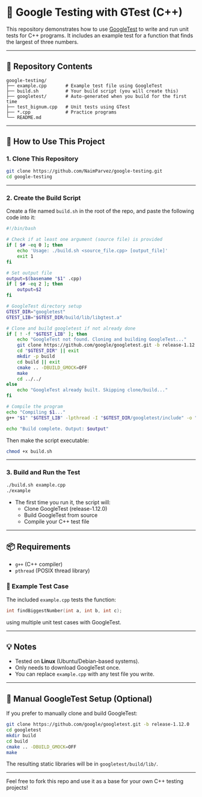 # 🧪 Google Testing with GTest (C++)

This repository demonstrates how to use [GoogleTest](https://github.com/google/googletest) to write and run unit tests for C++ programs. It includes an example test for a function that finds the largest of three numbers.

---

## 📁 Repository Contents

```
google-testing/
├── example.cpp       # Example test file using GoogleTest
├── build.sh          # Your build script (you will create this)
├── googletest/       # Auto-generated when you build for the first time
├── test_bignum.cpp   # Unit tests using GTest
├── *.cpp             # Practice programs
└── README.md
```

---

## 🚀 How to Use This Project

### 1. Clone This Repository

```bash
git clone https://github.com/NaimParvez/google-testing.git
cd google-testing
```

---

### 2. Create the Build Script

Create a file named `build.sh` in the root of the repo, and paste the following code into it:

```bash
#!/bin/bash

# Check if at least one argument (source file) is provided
if [ $# -eq 0 ]; then
    echo 'Usage: ./build.sh <source_file.cpp> [output_file]'
    exit 1
fi

# Set output file
output=$(basename "$1" .cpp)
if [ $# -eq 2 ]; then
    output=$2
fi

# GoogleTest directory setup
GTEST_DIR="googletest"
GTEST_LIB="$GTEST_DIR/build/lib/libgtest.a"

# Clone and build googletest if not already done
if [ ! -f "$GTEST_LIB" ]; then
    echo "GoogleTest not found. Cloning and building GoogleTest..."
    git clone https://github.com/google/googletest.git -b release-1.12.0
    cd "$GTEST_DIR" || exit
    mkdir -p build
    cd build || exit
    cmake .. -DBUILD_GMOCK=OFF
    make
    cd ../../
else
    echo "GoogleTest already built. Skipping clone/build..."
fi

# Compile the program
echo "Compiling $1..."
g++ "$1" "$GTEST_LIB" -lpthread -I "$GTEST_DIR/googletest/include" -o "$output"

echo "Build complete. Output: $output"
```

Then make the script executable:

```bash
chmod +x build.sh
```

---

### 3. Build and Run the Test

```bash
./build.sh example.cpp
./example
```

- The first time you run it, the script will:
  - Clone GoogleTest (release-1.12.0)
  - Build GoogleTest from source
  - Compile your C++ test file

---

## 📦 Requirements

- `g++` (C++ compiler)
- `pthread` (POSIX thread library)

### 🧪 Example Test Case

The included `example.cpp` tests the function:

```cpp
int findBiggestNumber(int a, int b, int c);
```

using multiple unit test cases with GoogleTest.

---

## 💡 Notes

- Tested on **Linux** (Ubuntu/Debian-based systems).
- Only needs to download GoogleTest once.
- You can replace `example.cpp` with any test file you write.

---

## 📎 Manual GoogleTest Setup (Optional)

If you prefer to manually clone and build GoogleTest:

```bash
git clone https://github.com/google/googletest.git -b release-1.12.0
cd googletest
mkdir build
cd build
cmake .. -DBUILD_GMOCK=OFF
make
```

The resulting static libraries will be in `googletest/build/lib/`.

---

Feel free to fork this repo and use it as a base for your own C++ testing projects!
